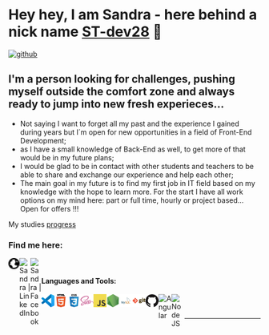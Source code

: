 # Hey hey, I am Sandra - here behind a nick name [ST-dev28][github] 👋
[![github](https://img.shields.io/badge/GitHub-repo-blue)](https://github.com/ST-dev28)

## I'm a person looking for challenges, pushing myself outside the comfort zone and always ready to jump into new fresh experieces...

-  Not saying I want to forget all my past and the experience I gained during years but I´m open for new opportunities in a field of Front-End Development;
-  as I have a small knowledge of Back-End as well, to get more of that would be in my future plans;
- I would be glad to be in contact with other students and teachers to be able to share and exchange our experience and help each other;
-  The main goal in my future is to find my first job in IT field based on my knowledge with the hope to learn more. For the start I have all work options on my mind here: part or full time, hourly or project based... Open for offers !!!

My studies [progress](https://skyline.github.com/st-dev28/2021)

### Find me here:

[<img align="left" alt="ST-dev28.com" width="22px" src="https://raw.githubusercontent.com/iconic/open-iconic/master/svg/globe.svg" />][github]
[<img align="left" alt="Sandra | LinkedIn" width="22px" src="https://cdn.jsdelivr.net/npm/simple-icons@v3/icons/linkedin.svg" />][linkedin]
[<img align="left" alt="Sandra | Facebook" width="22px" src="https://cdn.jsdelivr.net/npm/simple-icons@v3/icons/facebook.svg" />][facebook]

<br />

#### Languages and Tools:

<img align="left" alt="Visual Studio Code" width="26px" src="https://raw.githubusercontent.com/github/explore/80688e429a7d4ef2fca1e82350fe8e3517d3494d/topics/visual-studio-code/visual-studio-code.png" />
<img align="left" alt="HTML5" width="26px" src="https://raw.githubusercontent.com/github/explore/80688e429a7d4ef2fca1e82350fe8e3517d3494d/topics/html/html.png" />
<img align="left" alt="CSS3" width="26px" src="https://raw.githubusercontent.com/github/explore/80688e429a7d4ef2fca1e82350fe8e3517d3494d/topics/css/css.png" />
<img align="left" alt="Sass" width="26px" src="https://raw.githubusercontent.com/github/explore/80688e429a7d4ef2fca1e82350fe8e3517d3494d/topics/sass/sass.png" />
<img align="left" alt="JavaScript" width="26px" src="https://raw.githubusercontent.com/github/explore/80688e429a7d4ef2fca1e82350fe8e3517d3494d/topics/javascript/javascript.png" />
<img align="left" alt="Node.js" width="26px" src="https://raw.githubusercontent.com/github/explore/80688e429a7d4ef2fca1e82350fe8e3517d3494d/topics/nodejs/nodejs.png" />
<img align="left" alt="MySQL" width="26px" src="https://raw.githubusercontent.com/github/explore/80688e429a7d4ef2fca1e82350fe8e3517d3494d/topics/mysql/mysql.png" />
<img align="left" alt="Git" width="26px" src="https://raw.githubusercontent.com/github/explore/80688e429a7d4ef2fca1e82350fe8e3517d3494d/topics/git/git.png" />
<img align="left" alt="GitHub" width="26px" src="https://raw.githubusercontent.com/github/explore/78df643247d429f6cc873026c0622819ad797942/topics/github/github.png" />
<img align="left" alt="Angular" width="26px" src="https://e7.pngegg.com/pngimages/14/568/png-clipart-angularjs-logo-javascript-security-token-angle-triangle.png" />
<img align="left" alt="Node JS" width="26px" src="https://e7.pngegg.com/pngimages/540/810/png-clipart-node-js-javascript-npm-computer-icons-web-application-others-miscellaneous-text.png" />

<br />
<br />

---

[github]: https://github.com/ST-dev28
[linkedin]: https://www.linkedin.com/in/sandra-tertelien%C4%97-aa764561/
[facebook]: https://www.facebook.com/sadrule